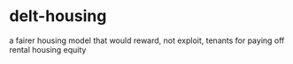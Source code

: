 # delt-housing
a fairer housing model that would reward, not exploit, tenants for paying off rental housing equity
